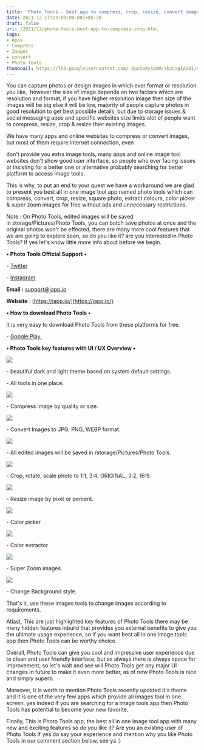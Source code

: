```yaml
---
title: 'Photo Tools - best app to compress, crop, resize, convert images.'
date: 2021-12-17T23:09:00.001+05:30
draft: false
url: /2021/12/photo-tools-best-app-to-compress-crop.html
tags: 
- Apps
- Compress
- Images
- convert
- Photo Tools
thumbnail: https://lh3.googleusercontent.com/-Qux5oXy1UmM/YbzLYgIAU8I/AAAAAAAAH6o/Gd36Ga7vcTAzWkWD5Ej8KXsxL3Ia1wi_ACNcBGAsYHQ/s1600/1639762782907896-0.png
---
```


  

You can capture photos or design images in which ever format or resolution you like,  however the size of image depends on two factors which are resolution and format, if you have higher resolution image then size of the images will be big else it will be low, majority of people capture photos in good resolution to get best possible details, but due to storage issues & social messaging apps and specific websites size limits alot of people want to compress, resize, crop & resize thier existing images.

  

We have many apps and online websites to compress or convert images, but most of them require internet connection, even

don't provide you extra image tools, many apps and online image tool websites don't show good user interface, so people who ever facing issues or insisting for a better one or alternative probably searching for better platform to access image tools.

  

This is why, to put an end to your quest we have a workaround we are glad to present you best all in one image tool app named photo tools which can compress, convert, crop, resize, square photo, extract colours, color picker & super zoom images for free without ads and unnecessary restrictions.

  

Note : On Photo Tools, edited images will be saved in storage/Pictures/Photo Tools, you can batch save photos at once and the original photos won't be effected, there are many more cool features that we are going to explore soon, so do you like it? are you interested in Photo Tools? If yes let's know little more info about before we begin.

  

**• Photo Tools Official Support •**

\- [Twitter](https://twitter.com/japp_io)

\- [Instagram](https://instagram.com/japp.io)

  

**Email :** [support@japp.io](mailto:support@japp.io)

**Website** : [https://japp.io/](https://japp.io/)

**• How to download Photo Tools •**

  

It is very easy to download Photo Tools from these platforms for free.

  

\- [Google Play ](https://play.google.com/store/apps/dev?id=5773773301592341983)

  

**• Photo Tools key features with UI / UX Overview •**

 **![](https://lh3.googleusercontent.com/-hu8LPnMQhFw/YbzLX94SNfI/AAAAAAAAH6k/ZBMdlCbS6LgspzSOZrf6mK72EKtALqFWQCNcBGAsYHQ/s1600/1639762779657448-1.png)** 

\- beautiful dark and light theme based on system default settings.

  

\- All tools in one place.

  

 ![](https://lh3.googleusercontent.com/-pL9WMqlcjmk/YbzLWySGj1I/AAAAAAAAH6g/WcqwR57Wb_oUf5fK8sfvzrcgoBA08hjigCNcBGAsYHQ/s1600/1639762776511948-2.png) 

  

\- Compress image by quality or size.

  

 ![](https://lh3.googleusercontent.com/-_z8id0ERFuU/YbzLWDDVlCI/AAAAAAAAH6c/RGVzWM3lulUO5PGwVtos8iNmjNZ2dckcwCNcBGAsYHQ/s1600/1639762772328261-3.png) 

  

\- Convert Images to JPG, PNG, WEBP format.

  

 ![](https://lh3.googleusercontent.com/-b5_rTt2qkkA/YbzLVDN-FLI/AAAAAAAAH6Y/BSpO0vt8qJ8v0xaqJnD-71amhwdgICybQCNcBGAsYHQ/s1600/1639762769359701-4.png) 

  

\- All edited images will be saved in /storage/Pictures/Photo Tools.

  

 ![](https://lh3.googleusercontent.com/-dTeEwjybdjc/YbzLUZvGcDI/AAAAAAAAH6U/MQoISH4Ve5cnphy12eFid2BadOXW_eRFgCNcBGAsYHQ/s1600/1639762765304752-5.png) 

  

\- Crop, rotate, scale photo to 1:1, 3:4, ORIGINAL, 3:2, 16:9.

  

 ![](https://lh3.googleusercontent.com/-RB2akqr1-UQ/YbzLTQV-QEI/AAAAAAAAH6Q/9qXY_TE5HQoxSLONkeSW06_fIRNh9bFZACNcBGAsYHQ/s1600/1639762761249997-6.png) 

  

\- Resize image by pixel or percent.

  

 ![](https://lh3.googleusercontent.com/-8mP9kMEtxpg/YbzLSZ50K4I/AAAAAAAAH6M/qi1ouQxbbf82K07kd3UbXMGTEPxD10gvwCNcBGAsYHQ/s1600/1639762757174723-7.png) 

  

\- Color picker

  

 ![](https://lh3.googleusercontent.com/-d3tqGBdaKV8/YbzLRdsLlRI/AAAAAAAAH6I/PQ_0PSe0GLM9CwLe8nodX3wHRNbqrtDZgCNcBGAsYHQ/s1600/1639762753228262-8.png) 

  

\- Color extractor

  

 ![](https://lh3.googleusercontent.com/-taAcp1ENCPg/YbzLQRT9UrI/AAAAAAAAH6E/1BQIOrQkGlM3B7QEWuMTBCGOJ6TkjY32ACNcBGAsYHQ/s1600/1639762749087668-9.png) 

  

\- Super Zoom images.

  

 ![](https://lh3.googleusercontent.com/-9srGUNN_8zc/YbzLPEd1ANI/AAAAAAAAH6A/cvyEPK1SFqgHoW2RYVzdr6QADlpJcVCBgCNcBGAsYHQ/s1600/1639762744210370-10.png) 

  

\- Change Background style.

  

That's it, use these images tools to change images according to requirements.

  

Atlast, This are just highlighted key features of Photo Tools there may be many hidden features inbuild that provides you external benefits to give you the ultimate usage experience, so if you want best all in one image tools app then Photo Tools can be worthy choice.

  

Overall, Photo Tools can give you cool and impressive user experience due to clean and user friendly interface, but as always there is always space for improvement, so let's wait and see will Photo Tools get any major UI changes in future to make it even more better, as of now Photo Tools is nice and simply superb.

  

Moreover, it is worth to mention Photo Tools recently updated it's theme and it is one of the very few apps which provide all images tool in one screen, yes indeed if you are searching for a image tools app then Photo Tools has potential to become your new favorite.

  

Finally, This is Photo Tools app, the best all in one image tool app with many new and exciting features so do you like it? Are you an existing user of Photo Tools If yes do say your experience and mention why you like Photo Tools in our comment section below, see ya :)